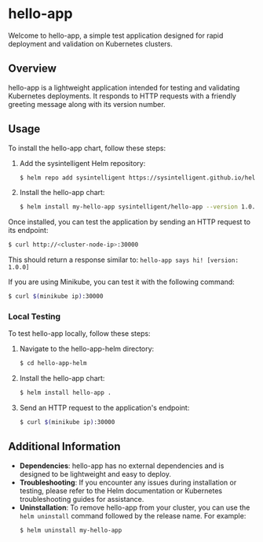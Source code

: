 # hello-app

Welcome to hello-app, a simple test application designed for rapid deployment and validation on Kubernetes clusters.

## Overview

hello-app is a lightweight application intended for testing and validating Kubernetes deployments. It responds to HTTP requests with a friendly greeting message along with its version number.

## Usage

To install the hello-app chart, follow these steps:

1. Add the sysintelligent Helm repository:
   ```sh
   $ helm repo add sysintelligent https://sysintelligent.github.io/hello-app-helm/
   ```

2. Install the hello-app chart:
   ```sh
   $ helm install my-hello-app sysintelligent/hello-app --version 1.0.0
   ```

Once installed, you can test the application by sending an HTTP request to its endpoint:

```sh
$ curl http://<cluster-node-ip>:30000
```
This should return a response similar to: `hello-app says hi! [version: 1.0.0]`

If you are using Minikube, you can test it with the following command:

```sh
$ curl $(minikube ip):30000
```

### Local Testing

To test hello-app locally, follow these steps:

1. Navigate to the hello-app-helm directory:
   ```sh
   $ cd hello-app-helm
   ```

2. Install the hello-app chart:
   ```sh
   $ helm install hello-app .
   ```

3. Send an HTTP request to the application's endpoint:
   ```sh
   $ curl $(minikube ip):30000
   ```

## Additional Information

- **Dependencies**: hello-app has no external dependencies and is designed to be lightweight and easy to deploy.
- **Troubleshooting**: If you encounter any issues during installation or testing, please refer to the Helm documentation or Kubernetes troubleshooting guides for assistance.
- **Uninstallation**: To remove hello-app from your cluster, you can use the `helm uninstall` command followed by the release name. For example:
  ```sh
  $ helm uninstall my-hello-app
  ```
